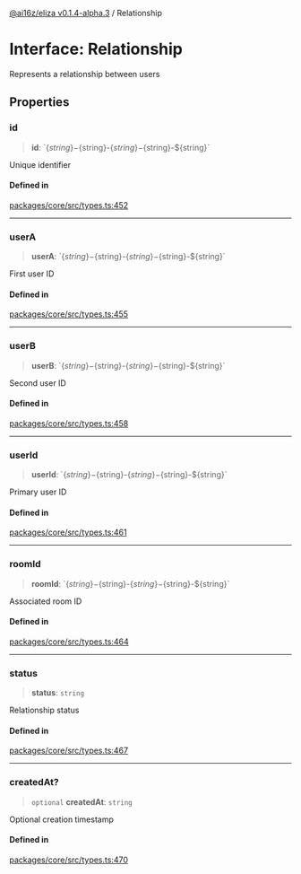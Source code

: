 [@ai16z/eliza v0.1.4-alpha.3](../index.md) / Relationship

# Interface: Relationship

Represents a relationship between users

## Properties

### id

> **id**: \`$\{string\}-$\{string\}-$\{string\}-$\{string\}-$\{string\}\`

Unique identifier

#### Defined in

[packages/core/src/types.ts:452](https://github.com/Ungate-Ai/chitti/blob/main/packages/core/src/types.ts#L452)

***

### userA

> **userA**: \`$\{string\}-$\{string\}-$\{string\}-$\{string\}-$\{string\}\`

First user ID

#### Defined in

[packages/core/src/types.ts:455](https://github.com/Ungate-Ai/chitti/blob/main/packages/core/src/types.ts#L455)

***

### userB

> **userB**: \`$\{string\}-$\{string\}-$\{string\}-$\{string\}-$\{string\}\`

Second user ID

#### Defined in

[packages/core/src/types.ts:458](https://github.com/Ungate-Ai/chitti/blob/main/packages/core/src/types.ts#L458)

***

### userId

> **userId**: \`$\{string\}-$\{string\}-$\{string\}-$\{string\}-$\{string\}\`

Primary user ID

#### Defined in

[packages/core/src/types.ts:461](https://github.com/Ungate-Ai/chitti/blob/main/packages/core/src/types.ts#L461)

***

### roomId

> **roomId**: \`$\{string\}-$\{string\}-$\{string\}-$\{string\}-$\{string\}\`

Associated room ID

#### Defined in

[packages/core/src/types.ts:464](https://github.com/Ungate-Ai/chitti/blob/main/packages/core/src/types.ts#L464)

***

### status

> **status**: `string`

Relationship status

#### Defined in

[packages/core/src/types.ts:467](https://github.com/Ungate-Ai/chitti/blob/main/packages/core/src/types.ts#L467)

***

### createdAt?

> `optional` **createdAt**: `string`

Optional creation timestamp

#### Defined in

[packages/core/src/types.ts:470](https://github.com/Ungate-Ai/chitti/blob/main/packages/core/src/types.ts#L470)
